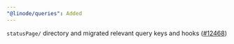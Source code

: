 ```yaml
---
"@linode/queries": Added
---
```


`statusPage/` directory and migrated relevant query keys and hooks ([#12468](https://github.com/linode/manager/pull/12468))
